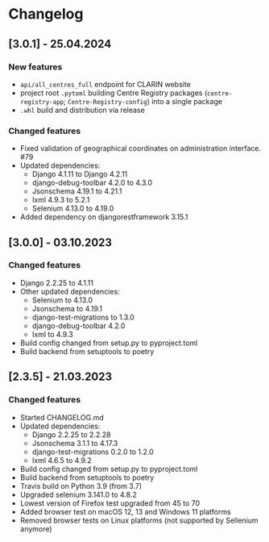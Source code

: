 # Changelog

## [3.0.1] - 25.04.2024

### New features
- `api/all_centres_full` endpoint for CLARIN website
- project root `.pytoml` building Centre Registry packages (`centre-registry-app`; `Centre-Registry-config`) into a single package
- `.whl` build and distribution via release

### Changed features
- Fixed validation of geographical coordinates on administration interface. #79
- Updated dependencies:
  - Django 4.1.11 to Django 4.2.11
  - django-debug-toolbar 4.2.0 to 4.3.0
  - Jsonschema 4.19.1 to 4.21.1
  - lxml 4.9.3 to 5.2.1
  - Selenium 4.13.0 to 4.19.0
- Added dependency on djangorestframework 3.15.1

## [3.0.0] - 03.10.2023

### Changed features
- Django 2.2.25 to 4.1.11
- Other updated dependencies:
  - Selenium to 4.13.0
  - Jsonschema to 4.19.1
  - django-test-migrations to 1.3.0
  - django-debug-toolbar 4.2.0
  - lxml to 4.9.3
- Build config changed from setup.py to pyproject.toml
- Build backend from setuptools to poetry

## [2.3.5] - 21.03.2023

### Changed features
- Started CHANGELOG.md
- Updated dependencies:
  - Django 2.2.25 to 2.2.28
  - Jsonschema 3.1.1 to 4.17.3
  - django-test-migrations 0.2.0 to 1.2.0
  - lxml 4.6.5 to 4.9.2
- Build config changed from setup.py to pyproject.toml
- Build backend from setuptools to poetry
- Travis build on Python 3.9 (from 3.7)
- Upgraded selenium 3.141.0 to 4.8.2
- Lowest version of Firefox test upgraded from 45 to 70
- Added browser test on macOS 12, 13 and Windows 11 platforms
- Removed browser tests on Linux platforms (not supported by Sellenium anymore)
